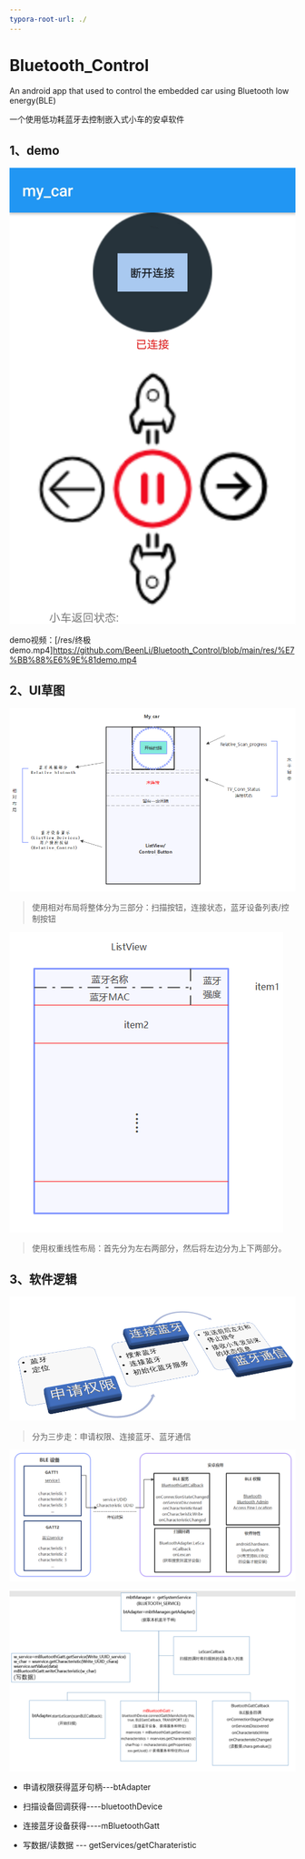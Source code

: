```yaml
---
typora-root-url: ./
---
```


# Bluetooth_Control

An android app that used to control the embedded car using Bluetooth low energy(BLE)

一个使用低功耗蓝牙去控制嵌入式小车的安卓软件

## 1、demo

![蓝牙连接成功后](/res/1.png)



demo视频：[/res/终极demo.mp4]https://github.com/BeenLi/Bluetooth_Control/blob/main/res/%E7%BB%88%E6%9E%81demo.mp4

## 2、UI草图

![主界面UI](/res/软件布局草图.png)

> 使用相对布局将整体分为三部分：扫描按钮，连接状态，蓝牙设备列表/控制按钮

![蓝牙设备列表样式](/res/list_view.png)

> 使用权重线性布局：首先分为左右两部分，然后将左边分为上下两部分。

## 3、软件逻辑

![整体逻辑](/res/软件整体逻辑.png)

> 分为三步走：申请权限、连接蓝牙、蓝牙通信

![软件架构](/res/软件逻辑.png)

![重要的API](/res/重要的API.png)

- 申请权限获得蓝牙句柄---btAdapter

- 扫描设备回调获得----bluetoothDevice

- 连接蓝牙设备获得----mBluetoothGatt

- 写数据/读数据 --- getServices/getCharateristic

  
